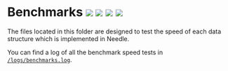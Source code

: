 # Benchmarks <img src="https://travis-ci.org/nickzuber/needle.svg?branch=master" /> <img src="https://badge.fury.io/js/node-needle.svg" /> <img src="https://david-dm.org/nickzuber/Needle.svg" /> <img src="https://david-dm.org/nickzuber/Needle/dev-status.svg" />

The files located in this folder are designed to test the speed of each data structure which is implemented in Needle.

You can find a log of all the benchmark speed tests in [`/logs/benchmarks.log`](https://github.com/nickzuber/needle/blob/master/benchmarks/logs/benchmarks.log).